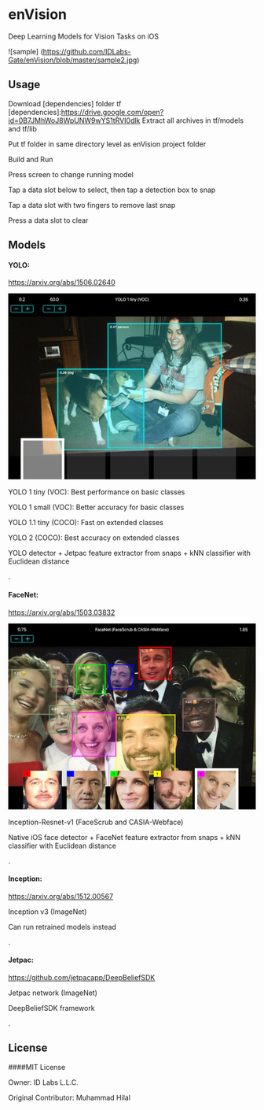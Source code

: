 # enVision
Deep Learning Models for Vision Tasks on iOS

![sample] (https://github.com/IDLabs-Gate/enVision/blob/master/sample2.jpg)

## Usage
Download [dependencies] folder tf
[dependencies]:https://drive.google.com/open?id=0B7JMhWoJ8WpUNW9wYS1tRVI0dlk
Extract all archives in tf/models and tf/lib

Put tf folder in same directory level as enVision project folder

Build and Run

Press screen to change running model

Tap a data slot below to select, then tap a detection box to snap

Tap a data slot with two fingers to remove last snap

Press a data slot to clear

## Models

#### YOLO:
https://arxiv.org/abs/1506.02640

![sample2](https://github.com/IDLabs-Gate/enVision/blob/master/sample1.jpg)

YOLO 1 tiny (VOC): Best performance on basic classes

YOLO 1 small (VOC): Better accuracy for basic classes

YOLO 1.1 tiny (COCO): Fast on extended classes

YOLO 2 (COCO): Best accuracy on extended classes

YOLO detector + Jetpac feature extractor from snaps + kNN classifier with Euclidean distance

.

#### FaceNet:
https://arxiv.org/abs/1503.03832

![sample3](https://github.com/IDLabs-Gate/enVision/blob/master/sample3.jpg)

Inception-Resnet-v1 (FaceScrub and CASIA-Webface)

Native iOS face detector + FaceNet feature extractor from snaps + kNN classifier with Euclidean distance

.

#### Inception: 
https://arxiv.org/abs/1512.00567

Inception v3 (ImageNet)

Can run retrained models instead

.

#### Jetpac:
https://github.com/jetpacapp/DeepBeliefSDK

Jetpac network (ImageNet)

DeepBeliefSDK framework

.

## License
####MIT License

Owner: ID Labs L.L.C.

Original Contributor: Muhammad Hilal


